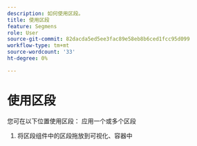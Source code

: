 ```yaml
---
description: 如何使用区段。
title: 使用区段
feature: Segmens
role: User
source-git-commit: 82dacda5ed5ee3fac89e58eb8b6ced1fcc95d099
workflow-type: tm+mt
source-wordcount: '33'
ht-degree: 0%

---
```


# 使用区段

您可在以下位置使用区段：
应用一个或多个区段

1. 将区段组件中的区段拖放到可视化、容器中